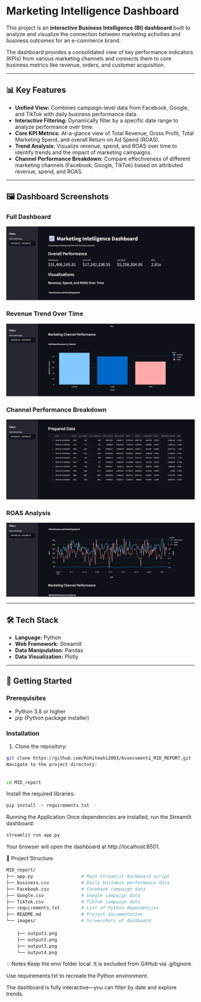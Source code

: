 # Marketing Intelligence Dashboard

This project is an **interactive Business Intelligence (BI) dashboard** built to analyze and visualize the connection between marketing activities and business outcomes for an e-commerce brand.

The dashboard provides a consolidated view of key performance indicators (KPIs) from various marketing channels and connects them to core business metrics like revenue, orders, and customer acquisition.

---

## 📊 Key Features

- **Unified View:** Combines campaign-level data from Facebook, Google, and TikTok with daily business performance data.
- **Interactive Filtering:** Dynamically filter by a specific date range to analyze performance over time.
- **Core KPI Metrics:** At-a-glance view of Total Revenue, Gross Profit, Total Marketing Spend, and overall Return on Ad Spend (ROAS).
- **Trend Analysis:** Visualize revenue, spend, and ROAS over time to identify trends and the impact of marketing campaigns.
- **Channel Performance Breakdown:** Compare effectiveness of different marketing channels (Facebook, Google, TikTok) based on attributed revenue, spend, and ROAS.

---

## 🖼️ Dashboard Screenshots

### Full Dashboard
![Dashboard](images/output1.png)

### Revenue Trend Over Time
![Revenue Trend](images/output2.png)

### Channel Performance Breakdown
![Channel Performance](images/output3.png)

### ROAS Analysis
![ROAS Analysis](images/output4.png)

---

## 🛠️ Tech Stack

- **Language:** Python  
- **Web Framework:** Streamlit  
- **Data Manipulation:** Pandas  
- **Data Visualization:** Plotly  

---

## 🚀 Getting Started

### Prerequisites
- Python 3.8 or higher  
- pip (Python package installer)

### Installation
1. Clone the repository:

```bash
git clone https://github.com/Rohitmahi2003/Assessment1_MID_REPORT.git
Navigate to the project directory:
```
```bash

cd MID_report
```
Install the required libraries:

```bash
pip install -r requirements.txt
```
Running the Application
Once dependencies are installed, run the Streamlit dashboard:

```bash
streamlit run app.py
```
Your browser will open the dashboard at http://localhost:8501.

📂 Project Structure

```bash
MID_report/
├── app.py                  # Main Streamlit dashboard script
├── business.csv            # Daily business performance data
├── Facebook.csv            # Facebook campaign data
├── Google.csv              # Google campaign data
├── TikTok.csv              # TikTok campaign data
├── requirements.txt        # List of Python dependencies
├── README.md               # Project documentation
└── images/                 # Screenshots of dashboard

    ├── output1.png
    ├── output2.png
    ├── output3.png
    └── output4.png
```
💡 Notes
Keep the env/ folder local. It is excluded from GitHub via .gitignore.

Use requirements.txt to recreate the Python environment.

The dashboard is fully interactive—you can filter by date and explore trends.
